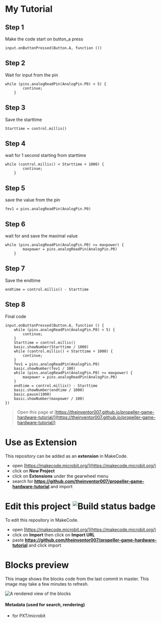 # My Tutorial

## Step 1

Make the code start on button_a press
```blocks
input.onButtonPressed(Button.A, function ())
```
## Step 2

Wait for input from the pin
```blocks
while (pins.analogReadPin(AnalogPin.P0) < 5) {
        continue;
    }
```
## Step 3

Save the starttime 
```blocks
Starttime = control.millis()
```
## Step 4

wait for 1 second starting from starttime
```blocks
while (control.millis() < Starttime + 1000) {
        continue;
    }
```
## Step 5

save the value from the pin
```blocks
fev1 = pins.analogReadPin(AnalogPin.P0)
```
## Step 6

wait for and save the maximal value
```blocks
while (pins.analogReadPin(AnalogPin.P0) >= maxpower) {
        maxpower = pins.analogReadPin(AnalogPin.P0)
    }
```
## Step 7

Save the endtime
```blocks
endtime = control.millis() - Starttime
```
## Step 8

Final code
```blocks
input.onButtonPressed(Button.A, function () {
    while (pins.analogReadPin(AnalogPin.P0) < 5) {
        continue;
    }
    Starttime = control.millis()
    basic.showNumber(Starttime / 1000)
    while (control.millis() < Starttime + 1000) {
        continue;
    }
    fev1 = pins.analogReadPin(AnalogPin.P0)
    basic.showNumber(fev1 / 100)
    while (pins.analogReadPin(AnalogPin.P0) >= maxpower) {
        maxpower = pins.analogReadPin(AnalogPin.P0)
    }
    endtime = control.millis() - Starttime
    basic.showNumber(endtime / 1000)
    basic.pause(1000)
    basic.showNumber(maxpower / 100)
})
```

> Open this page at [https://theinventor007.github.io/propeller-game-hardware-tutorial/](https://theinventor007.github.io/propeller-game-hardware-tutorial/)

# Use as Extension

This repository can be added as an **extension** in MakeCode.

* open [https://makecode.microbit.org/](https://makecode.microbit.org/)
* click on **New Project**
* click on **Extensions** under the gearwheel menu
* search for **https://github.com/theinventor007/propeller-game-hardware-tutorial** and import

# Edit this project ![Build status badge](https://github.com/theinventor007/propeller-game-hardware-tutorial/workflows/MakeCode/badge.svg)

To edit this repository in MakeCode.

* open [https://makecode.microbit.org/](https://makecode.microbit.org/)
* click on **Import** then click on **Import URL**
* paste **https://github.com/theinventor007/propeller-game-hardware-tutorial** and click import

# Blocks preview

This image shows the blocks code from the last commit in master.
This image may take a few minutes to refresh.

![A rendered view of the blocks](https://github.com/theinventor007/propeller-game-hardware-tutorial/raw/master/.github/makecode/blocks.png)

#### Metadata (used for search, rendering)

* for PXT/microbit
<script src="https://makecode.com/gh-pages-embed.js"></script><script>makeCodeRender("{{ site.makecode.home_url }}", "{{ site.github.owner_name }}/{{ site.github.repository_name }}");</script>

